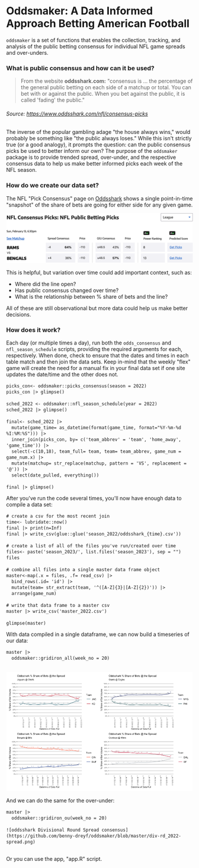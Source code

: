 # Oddsmaker: A Data Informed Approach Betting American Football

`oddsmaker` is a set of functions that enables the collection, tracking, and analysis of the public betting consensus for individual NFL game spreads and over-unders.

### What is public consensus and how can it be used?

> From the website **oddsshark.com:** "consensus is ... the percentage of the general public betting on each side of a matchup or total. You can bet with or against the public. When you bet against the public, it is called 'fading' the public." 
###### Source: https://www.oddsshark.com/nfl/consensus-picks

The inverse of the popular gambling adage "the house always wins," would probably be something like "the public always loses." While this isn't strictly true (or a good analogy), it prompts the question: can the public consensus picks be used to better inform our own? The purpose of the `oddsmaker` package is to provide trended spread, over-under, and the respective consensus data to help us make better informed picks each week of the NFL season.

### How do we create our data set?

The NFL "Pick Consensus" page on [Oddsshark](http://oddsshark.com) shows a single point-in-time "snapshot" of the share of bets are going for either side for any given game. 

![oddsshark super bowl 2022 consensus](https://github.com/benny-dreyf/oddsmaker/blob/master/super-bowl-2022_oddsshark.png)

This is helpful, but variation over time could add important context, such as:
  - Where did the line open?
  - Has public consensus changed over time? 
  - What is the relationship between % share of bets and the line?

All of these are still observational but more data could help us make better decisions. 

### How does it work?

Each day (or multiple times a day), run both the `odds_consensus` and  `nfl_season_schedule` scripts, providing the required arguments for each, respectively. When done, check to ensure that the dates and times in each table match and then join the data sets. Keep in-mind that the weekly "flex" game will create the need for a manual fix in your final data set if one site updates the date/time and the other does not.



```
picks_con<- oddsmaker::picks_consensus(season = 2022)
picks_con |> glimpse()

sched_2022 <- oddsmaker::nfl_season_schedule(year = 2022)
sched_2022 |> glimpse()

final<- sched_2022 |> 
  mutate(game_time= as_datetime(format(game_time, format="%Y-%m-%d %I:%M:%S"))) |>  
  inner_join(picks_con, by= c('team_abbrev' = 'team', 'home_away', 'game_time')) |> 
  select(-c(10,18), team_full= team, team= team_abbrev, game_num = game_num.x) |> 
  mutate(matchup= str_replace(matchup, pattern = 'VS', replacement = '@')) |> 
  select(date_pulled, everything()) 

final |> glimpse()
```

After you've run the code several times, you'll now have enough data to compile a data set:

```
# create a csv for the most recent join
time<- lubridate::now()
final |> print(n=Inf)
final |> write_csv(glue::glue('season_2022/oddsshark_{time}.csv'))

# create a list of all of the files you've run/created over time
files<- paste('season_2023/', list.files('season_2023'), sep = "")
files

# combine all files into a single master data frame object
master<-map(.x = files, .f= read_csv) |>  
  bind_rows(.id= 'id') |> 
  mutate(team= str_extract(team, '^([A-Z]{3}|[A-Z]{2})')) |> 
  arrange(game_num)

# write that data frame to a master csv
master |> write_csv('master_2022.csv')

glimpse(master)

```

With data compiled in a single dataframe, we can now build a timeseries of our data:

```
master |> 
  oddsmaker::gridiron_all(week_no = 20)
  
```

![oddsshark Divisional Round Spread consensus](https://github.com/benny-dreyf/oddsmaker/blob/master/div-rd_2022-spread.png)

And we can do the same for the over-under:

```
master |> 
  oddsmaker::gridiron_ou(week_no = 20)
  
![oddsshark Divisional Round Spread consensus](https://github.com/benny-dreyf/oddsmaker/blob/master/div-rd_2022-spread.png)
  
```

Or you can use the app, "app.R" script. 
  
  
